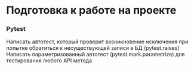 # Подготовка к работе на проекте

### Pytest
Написать автотест, который проверит возникновение исключения при попытке обратиться к несуществующей записи в БД (pytest.raises)
Написать параметризованный автотест (pytest.mark.parametrize) для тестирования любого API метода
